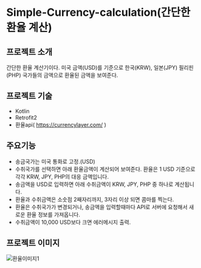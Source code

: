 # Simple-Currency-calculation(간단한 환율 계산)

## 프로젝트 소개
간단한 환율 계산기이다. 미국 금액(USD)를 기준으로 한국(KRW), 일본(JPY) 필리핀(PHP) 국가들의 금액으로 환율된 금액을 보여준다.

## 프로젝트 기술
- Kotlin
- Retrofit2
- 환율api( https://currencylayer.com/ )

## 주요기능
- 송금국가는 미국 통화로 고정.(USD)
- 수취국가를 선택하면 아래 환율금액이 계산되어 보여준다. 환율은 1 USD 기준으로 각각 KRW, JPY, PHP의 대응 금액입니다.
- 송금액을 USD로 입력하면 아래 수취금액이 KRW, JPY, PHP 중 하나로 계산됩니다.
- 환율과 수취금액은 소숫점 2째자리까지, 3자리 이상 되면 콤마를 찍는다.
- 환율은 수취국가가 변경되거나, 송금액을 입력할때마다 API로 서버에 요청해서 새로운 환율 정보를 가져옵니다.
- 수취금액이 10,000 USD보다 크면 에러메시지 출력.

## 프로젝트 이미지
![환율이미지1](https://user-images.githubusercontent.com/58352779/82043035-db59e400-96e5-11ea-8aee-cde1c8d5b101.PNG)
